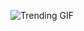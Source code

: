 
<!-- GIF_SECTION -->
![Trending GIF](https://media0.giphy.com/media/v1.Y2lkPThiYjIxNzcybWpiYnNvZHFhN3ByNHo3cGJpbm1vanUzZDJuY2liY21pdjNsbHkwNiZlcD12MV9naWZzX3NlYXJjaCZjdD1n/HPeLSXWtdnUzK/giphy.gif)
<!-- END_GIF_SECTION -->
